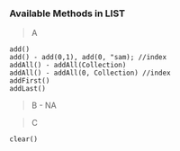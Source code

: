 ### Available Methods in LIST

> A

```
add()
add() - add(0,1), add(0, "sam); //index
addAll() - addAll(Collection)
addAll() - addAll(0, Collection) //index
addFirst()
addLast()
```

> B - NA

> C

```
clear()
```

